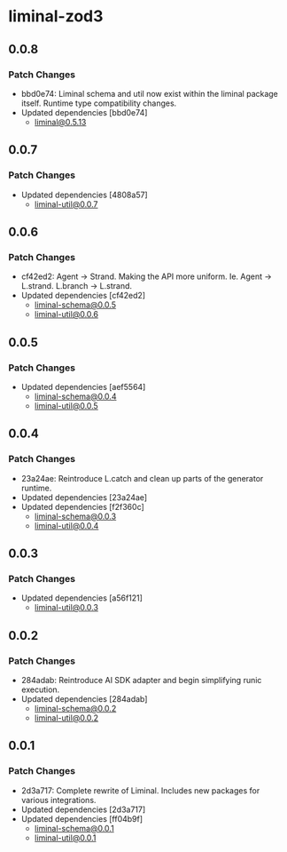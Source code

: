 # liminal-zod3

## 0.0.8

### Patch Changes

- bbd0e74: Liminal schema and util now exist within the liminal package itself. Runtime type compatibility changes.
- Updated dependencies [bbd0e74]
  - liminal@0.5.13

## 0.0.7

### Patch Changes

- Updated dependencies [4808a57]
  - liminal-util@0.0.7

## 0.0.6

### Patch Changes

- cf42ed2: Agent -> Strand. Making the API more uniform. Ie. Agent -> L.strand. L.branch -> L.strand.
- Updated dependencies [cf42ed2]
  - liminal-schema@0.0.5
  - liminal-util@0.0.6

## 0.0.5

### Patch Changes

- Updated dependencies [aef5564]
  - liminal-schema@0.0.4
  - liminal-util@0.0.5

## 0.0.4

### Patch Changes

- 23a24ae: Reintroduce L.catch and clean up parts of the generator runtime.
- Updated dependencies [23a24ae]
- Updated dependencies [f2f360c]
  - liminal-schema@0.0.3
  - liminal-util@0.0.4

## 0.0.3

### Patch Changes

- Updated dependencies [a56f121]
  - liminal-util@0.0.3

## 0.0.2

### Patch Changes

- 284adab: Reintroduce AI SDK adapter and begin simplifying runic execution.
- Updated dependencies [284adab]
  - liminal-schema@0.0.2
  - liminal-util@0.0.2

## 0.0.1

### Patch Changes

- 2d3a717: Complete rewrite of Liminal. Includes new packages for various integrations.
- Updated dependencies [2d3a717]
- Updated dependencies [ff04b9f]
  - liminal-schema@0.0.1
  - liminal-util@0.0.1
